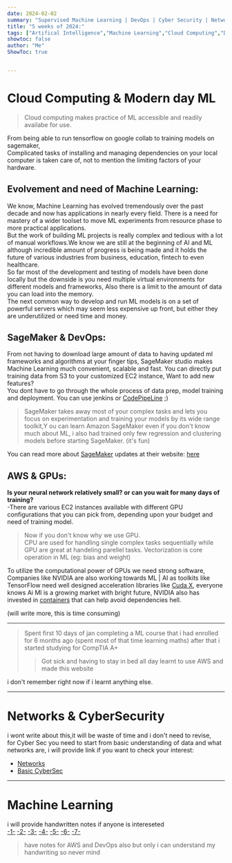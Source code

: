 ```yaml
---
date: 2024-02-02
summary: "Supervised Machine Learning | DevOps | Cyber Security | Networks | Cloud computing | AWS"
title: "5 weeks of 2024:"
tags: ["Artifical Intelligence","Machine Learning","Cloud Computing","DevOps"]
showtoc: false
author: "Me"
ShowToc: true


---
```

# Cloud Computing & Modern day ML
>Cloud computing makes practice of ML accessible and readily availabe for use.
>
From being able to run tensorflow on google collab to training models on sagemaker, \
Complicated tasks of installing and managing dependencies on your local computer is taken care of, not to mention the limiting factors of your hardware. 

## Evolvement and need of Machine Learning:
We know, Machine Learning has evolved tremendously over the past decade and now has applications in nearly every field. There is a need for mastery of a wider toolset to move ML experiments from resource phase to more practical applications. \
But the work of building ML projects is really complex and tedious with a lot of manual workflows.We know we are still at the beginning of AI and ML although incredible amount of progress is being made and it holds the future of various industries from business, education, fintech to even healthcare. \
So far most of the development and testing of models have been done locally but the downside is you need multiple virtual environments for different models and frameworks, Also there is a limit to the amount of data you can load into the memory. \
The next common way to develop and run ML models is on a set of powerful servers which may seem less expensive up front, but either they are underutilized or need time and money.
## SageMaker & DevOps:
From not having to download large amount of data to having updated ml frameworks and algorithms at your finger tips,
SageMaker studio makes Machine Learning much convenient, scalable and fast. You can directly put training data from S3 to your customized EC2 instance,
Want to add new features? \
You dont have to go through the whole process of data prep, model training and deployment. You can use jenkins or [CodePipeLine](https://aws.amazon.com/codepipeline/features/) ;)

>SageMaker takes away most of your complex tasks and lets you focus on experimentation and training your models by its wide range toolkit,Y ou can learn Amazon SageMaker even if you don't know much about ML, i also had trained only few regression and clustering models before starting SageMaker. (it's fun)
>
You can read more about [SageMaker]( https://docs.aws.amazon.com/sagemaker/latest/dg/how-it-works-mlconcepts.html) 
updates at their website: [here](https://aws.amazon.com/blogs/aws/category/artificial-intelligence/sagemaker/)

## AWS & GPUs:
**Is your neural network relatively small? or can you wait for many days of training?** \
-There are various EC2 instances available with different GPU configurations that you can pick from, depending upon your budget and need of training model. 
>Now if you don't know why we use GPU. \
CPU are used for handling single complex tasks sequentially while GPU are great at handeling parellel tasks. Vectorization is core operation in ML (eg: bias and weight)
>
To utilize the computational power of GPUs we need strong software, \
Companies like NVIDIA are also working towards ML | AI as toolkits like TensorFlow need well designed acceleration libraries like 
[Cuda X](https://developer.nvidia.com/gpu-accelerated-libraries#:~:text=NVIDIA%20CUDA%2DX™%2C%20built,AI%20and%20high%2Dperformance%20computing.), everyone knows Ai Ml is a growing market with bright future, NVIDIA also has invested in [containers](https://catalog.ngc.nvidia.com/containers) that can help avoid dependencies hell.

(will write more, this is time consuming)

---
>Spent first 10 days of jan completing a ML course that i had enrolled for 6 months ago
>(spent most of that time learning maths) after that i started studying for CompTIA A+
>>Got sick and having to stay in bed all day learnt to use AWS and made this website 
>

i don't remember right now if i learnt anything else.

---
# Networks & CyberSecurity 
i wont write about this,it will be waste of time and i don't need to revise, \
for Cyber Sec you need to start from basic understanding of data and what networks are, i will provide link if you want to check your interest:
- [Networks](https://www.geeksforgeeks.org/computer-network-tutorials/)
- [Basic CyberSec](https://www.simplilearn.com/tutorials/cyber-security-tutorial/cyber-security-for-beginners)

---
# Machine Learning
i will provide handwritten notes if anyone is intereseted \
[-1-](https://freeimage.host/i/JlLkQ3b)
[-2-](https://freeimage.host/i/JlLkiGe)
[-3-](https://freeimage.host/i/JlLk4Z7)
[-4-](https://freeimage.host/i/JlLkpwB)
[-5-](https://freeimage.host/i/JlLvBup)
[-6-](https://freeimage.host/i/JlLvFcJ)
[-7-](https://freeimage.host/i/JlLv3Fa)

>have notes for AWS and DevOps also but only i can understand my handwriting 
>so never mind